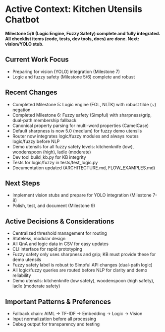 # Active Context: Kitchen Utensils Chatbot

**Milestone 5/6 (Logic Engine, Fuzzy Safety) complete and fully integrated. All checklist items (code, tests, dev tools, docs) are done. Next: vision/YOLO stub.**

## Current Work Focus
- Preparing for vision (YOLO) integration (Milestone 7)
- Logic and fuzzy safety (Milestone 5/6) complete and robust

## Recent Changes
- Completed Milestone 5: Logic engine (FOL, NLTK) with robust tilde (~) negation
- Completed Milestone 6: Fuzzy safety (Simpful) with sharpness/grip, dual-path membership fallback
- Canonical property parsing for multi-word properties (CamelCase)
- Default sharpness is now 5.0 (medium) for fuzzy demo utensils
- Router now integrates logic/fuzzy modules and always routes logic/fuzzy before NLP
- Demo utensils for all fuzzy safety levels: kitchenknife (low), woodenspoon (high), ladle (moderate)
- Dev tool build_kb.py for KB integrity
- Tests for logic/fuzzy in tests/test_logic.py
- Documentation updated (ARCHITECTURE.md, FLOW_EXAMPLES.md)

## Next Steps
- Implement vision stubs and prepare for YOLO integration (Milestone 7-8)
- Polish, test, and document (Milestone 9)

## Active Decisions & Considerations
- Centralized threshold management for routing
- Stateless, modular design
- All QnA and logic data in CSV for easy updates
- CLI interface for rapid prototyping
- Fuzzy safety only uses sharpness and grip; KB must provide these for demo utensils
- Fuzzy safety label is robust to Simpful API changes (dual-path logic)
- All logic/fuzzy queries are routed before NLP for clarity and demo reliability
- Demo utensils: kitchenknife (low safety), woodenspoon (high safety), ladle (moderate safety)

## Important Patterns & Preferences
- Fallback chain: AIML → TF-IDF → Embedding → Logic → Vision
- Input normalization before all processing
- Debug output for transparency and testing 